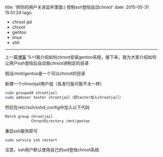 title: '把你的用户关进监牢里面:) 控制ssh登陆自动chroot'
date: 2015-05-31 15:51:24
tags:
- chroot jail
- chroot
- gentoo
- linux
- shh
---

上一篇[博客](<%- relative_url(',', 'CubieBoard4用Chroot监狱安装Gentoo子系统' -%>) %>)我介绍如何chroot安装gentoo系统，接下来，我为大家介绍如何让用户ssh登陆后自动我chroot进制定的目录

假设/mnt/gentoo是一个可以chroot的目录

新建一个chrootjail用户组（各发行版可能不太一样）
```bash
sudo groupadd chrootjail
sudo adduser tester chrootjail（把tester加入chrootjail）
```

然后在/etc/ssh/sshd_config中加入以下代码
```bash
Match group chrootjail
            ChrootDirectory /mnt/gentoo
```

重启ssh服务即可
```bash
sudo service ssh restart
```

注意，ssh用户默认使用自己的uid登陆chroot系统
